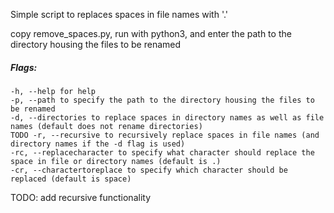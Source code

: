 Simple script to replaces spaces in file names with '.'

copy remove_spaces.py, run with python3, and enter the path to the directory housing the files to be renamed

##### Flags:
```
-h, --help for help
-p, --path to specify the path to the directory housing the files to be renamed
-d, --directories to replace spaces in directory names as well as file names (default does not rename directories)
TODO -r, --recursive to recursively replace spaces in file names (and directory names if the -d flag is used)
-rc, --replacecharacter to specify what character should replace the space in file or directory names (default is .)
-cr, --charactertoreplace to specify which character should be replaced (default is space)
```

TODO: add recursive functionality
